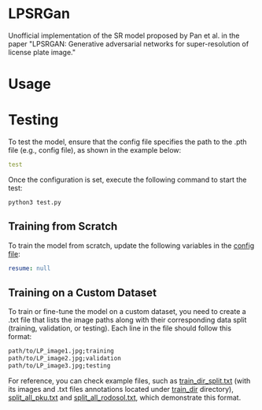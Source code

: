 # LPSRGan
Unofficial implementation of the SR model proposed by Pan et al. in the paper "LPSRGAN: Generative adversarial networks for super-resolution of license plate image."

# Usage

# Testing

To test the model, ensure that the config file specifies the path to the .pth file (e.g., config file), as shown in the example below:

```yaml
test
```

Once the configuration is set, execute the following command to start the test:

```
python3 test.py
```

## Training from Scratch

To train the model from scratch, update the following variables in the [config file](config/training.yaml):

```yaml
resume: null
```

## Training on a Custom Dataset

To train or fine-tune the model on a custom dataset, you need to create a .txt file that lists the image paths along with their corresponding data split (training, validation, or testing). Each line in the file should follow this format:

```txt
path/to/LP_image1.jpg;training
path/to/LP_image2.jpg;validation
path/to/LP_image3.jpg;testing
```
For reference, you can check example files, such as [train_dir_split.txt](train_dir_split.txt) (with its images and .txt files annotations located under [train_dir](train_dir) directory), [split_all_pku.txt](split_all_pku.txt) and [split_all_rodosol.txt](split_all_rodosol.txt), which demonstrate this format.
